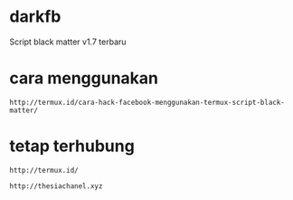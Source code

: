 # darkfb
Script black matter v1.7 terbaru

# cara menggunakan

<!-- wp:code -->
<pre class="wp-block-code"><code>http://termux.id/cara-hack-facebook-menggunakan-termux-script-black-matter/</code></pre>
<!-- /wp:code -->

# tetap terhubung

<!-- wp:code -->
<pre class="wp-block-code"><code>http://termux.id/</code></pre>
<pre class="wp-block-code"><code>http://thesiachanel.xyz</code></pre>
<!-- /wp:code -->
